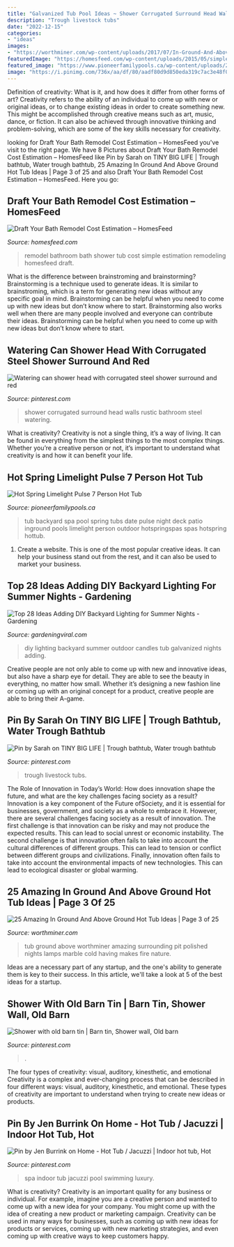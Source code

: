 ```yaml
---
title: "Galvanized Tub Pool Ideas ~ Shower Corrugated Surround Head Walls Rustic Bathroom Steel Watering"
description: "Trough livestock tubs"
date: "2022-12-15"
categories:
- "ideas"
images:
- "https://worthminer.com/wp-content/uploads/2017/07/In-Ground-And-Above-Ground-Hot-Tub-Ideas-3.jpg"
featuredImage: "https://homesfeed.com/wp-content/uploads/2015/05/simple-and-small-bathroom-remodel-with-small-corner-tub-a-planted-showerhead-a-standing-sink-and-faucet-a-single-floating-cabinet-with-twin-wall-lamps-a-stainless-steel-trash-basket-white-shower-curtai.jpg"
featured_image: "https://www.pioneerfamilypools.ca/wp-content/uploads/2015/12/Hot-Spring-Limelight-2012-Pulse-Lifestyle-01.jpg"
image: "https://i.pinimg.com/736x/aa/df/80/aadf80d9d850eda319c7ac3e48f036c2.jpg"
---
```



Definition of creativity: What is it, and how does it differ from other forms of art?
Creativity refers to the ability of an individual to come up with new or original ideas, or to change existing ideas in order to create something new. This might be accomplished through creative means such as art, music, dance, or fiction. It can also be achieved through innovative thinking and problem-solving, which are some of the key skills necessary for creativity.

	

		
looking for Draft Your Bath Remodel Cost Estimation – HomesFeed you've visit to the right page. We have 8 Pictures about Draft Your Bath Remodel Cost Estimation – HomesFeed like Pin by Sarah on TINY BIG LIFE | Trough bathtub, Water trough bathtub, 25 Amazing In Ground And Above Ground Hot Tub Ideas | Page 3 of 25 and also Draft Your Bath Remodel Cost Estimation – HomesFeed. Here you go:
		
    
## Draft Your Bath Remodel Cost Estimation – HomesFeed

<img loading=lazy src="https://homesfeed.com/wp-content/uploads/2015/05/simple-and-small-bathroom-remodel-with-small-corner-tub-a-planted-showerhead-a-standing-sink-and-faucet-a-single-floating-cabinet-with-twin-wall-lamps-a-stainless-steel-trash-basket-white-shower-curtai.jpg" onerror="this.onerror=null;this.src='https://tse4.mm.bing.net/th?id=OIP.SHqcwZQXIunlhliF3RolMQHaGj&amp;pid=15.1';" alt="Draft Your Bath Remodel Cost Estimation – HomesFeed">

_Source: homesfeed.com_

>remodel bathroom bath shower tub cost simple estimation remodeling homesfeed draft. 

	

What is the difference between brainstroming and brainstorming?
Brainstorming is a technique used to generate ideas. It is similar to brainstroming, which is a term for generating new ideas without any specific goal in mind. Brainstorming can be helpful when you need to come up with new ideas but don’t know where to start.  Brainstorming also works well when there are many people involved and everyone can contribute their ideas. Brainstorming can be helpful when you need to come up with new ideas but don’t know where to start.

    
## Watering Can Shower Head With Corrugated Steel Shower Surround And Red

<img loading=lazy src="https://i.pinimg.com/736x/aa/df/80/aadf80d9d850eda319c7ac3e48f036c2.jpg" onerror="this.onerror=null;this.src='https://tse2.mm.bing.net/th?id=OIP.imWdFnHiFlOzueZS7s6ihQAAAA&amp;pid=15.1';" alt="Watering can shower head with corrugated steel shower surround and red">

_Source: pinterest.com_

>shower corrugated surround head walls rustic bathroom steel watering. 

	

What is creativity?
Creativity is not a single thing, it’s a way of living. It can be found in everything from the simplest things to the most complex things. Whether you’re a creative person or not, it’s important to understand what creativity is and how it can benefit your life.

    
## Hot Spring Limelight Pulse 7 Person Hot Tub

<img loading=lazy src="https://www.pioneerfamilypools.ca/wp-content/uploads/2015/12/Hot-Spring-Limelight-2012-Pulse-Lifestyle-01.jpg" onerror="this.onerror=null;this.src='https://tse2.mm.bing.net/th?id=OIP.Q09cxwthwVaS4EI-ur-C5wHaJ3&amp;pid=15.1';" alt="Hot Spring Limelight Pulse 7 Person Hot Tub">

_Source: pioneerfamilypools.ca_

>tub backyard spa pool spring tubs date pulse night deck patio inground pools limelight person outdoor hotspringspas spas hotspring hottub. 

	

1. Create a website. This is one of the most popular creative ideas. It can help your business stand out from the rest, and it can also be used to market your business.

    
## Top 28 Ideas Adding DIY Backyard Lighting For Summer Nights - Gardening

<img loading=lazy src="http://gardeningviral.com/wp-content/uploads/2017/06/diy-outdoor-lighting-9.jpg" onerror="this.onerror=null;this.src='https://tse1.mm.bing.net/th?id=OIP.1z1LqQHPHpFXIuNneUObywHaMU&amp;pid=15.1';" alt="Top 28 Ideas Adding DIY Backyard Lighting for Summer Nights - Gardening">

_Source: gardeningviral.com_

>diy lighting backyard summer outdoor candles tub galvanized nights adding. 

	

Creative people are not only able to come up with new and innovative ideas, but also have a sharp eye for detail. They are able to see the beauty in everything, no matter how small. Whether it’s designing a new fashion line or coming up with an original concept for a product, creative people are able to bring their A-game.

    
## Pin By Sarah On TINY BIG LIFE | Trough Bathtub, Water Trough Bathtub

<img loading=lazy src="https://i.pinimg.com/736x/d4/ec/6f/d4ec6f7314dc87ab75df7a153dc6d336--bathrooms-image.jpg" onerror="this.onerror=null;this.src='https://tse3.mm.bing.net/th?id=OIP.xIvRjJMzpn-7gsNMufTONAHaJ6&amp;pid=15.1';" alt="Pin by Sarah on TINY BIG LIFE | Trough bathtub, Water trough bathtub">

_Source: pinterest.com_

>trough livestock tubs. 

	

The Role of Innovation in Today’s World: How does innovation shape the future, and what are the key challenges facing society as a result?
Innovation is a key component of the Future ofSociety, and it is essential for businesses, government, and society as a whole to embrace it. However, there are several challenges facing society as a result of innovation. The first challenge is that innovation can be risky and may not produce the expected results. This can lead to social unrest or economic instability. The second challenge is that innovation often fails to take into account the cultural differences of different groups. This can lead to tension or conflict between different groups and civilizations. Finally, innovation often fails to take into account the environmental impacts of new technologies. This can lead to ecological disaster or global warming.

    
## 25 Amazing In Ground And Above Ground Hot Tub Ideas | Page 3 Of 25

<img loading=lazy src="https://worthminer.com/wp-content/uploads/2017/07/In-Ground-And-Above-Ground-Hot-Tub-Ideas-3.jpg" onerror="this.onerror=null;this.src='https://tse3.mm.bing.net/th?id=OIP.3swOZW0NUuMjkDJDfCyeFQHaLH&amp;pid=15.1';" alt="25 Amazing In Ground And Above Ground Hot Tub Ideas | Page 3 of 25">

_Source: worthminer.com_

>tub ground above worthminer amazing surrounding pit polished nights lamps marble cold having makes fire nature. 

	

Ideas are a necessary part of any startup, and the one's ability to generate them is key to their success. In this article, we'll take a look at 5 of the best ideas for a startup.

    
## Shower With Old Barn Tin | Barn Tin, Shower Wall, Old Barn

<img loading=lazy src="https://i.pinimg.com/736x/ae/18/7f/ae187f6eb10bb18818fac14c471a14aa.jpg" onerror="this.onerror=null;this.src='https://tse3.mm.bing.net/th?id=OIP.w-NImreJfBPTH2FcYbgTQgHaNK&amp;pid=15.1';" alt="Shower with old barn tin | Barn tin, Shower wall, Old barn">

_Source: pinterest.com_

>. 

	

The four types of creativity: visual, auditory, kinesthetic, and emotional
Creativity is a complex and ever-changing process that can be described in four different ways: visual, auditory, kinesthetic, and emotional. These types of creativity are important to understand when trying to create new ideas or products.

    
## Pin By Jen Burrink On Home - Hot Tub / Jacuzzi | Indoor Hot Tub, Hot

<img loading=lazy src="https://i.pinimg.com/736x/51/78/aa/5178aa58443277afab00089d1e0d6d6b--jacuzzi.jpg" onerror="this.onerror=null;this.src='https://tse2.mm.bing.net/th?id=OIP._55UiNQvSMmQZgN_s7oIpQHaJ3&amp;pid=15.1';" alt="Pin by Jen Burrink on Home - Hot Tub / Jacuzzi | Indoor hot tub, Hot">

_Source: pinterest.com_

>spa indoor tub jacuzzi pool swimming luxury. 

	

What is creativity?
Creativity is an important quality for any business or individual. For example, imagine you are a creative person and wanted to come up with a new idea for your company. You might come up with the idea of creating a new product or marketing campaign. Creativity can be used in many ways for businesses, such as coming up with new ideas for products or services, coming up with new marketing strategies, and even coming up with creative ways to keep customers happy.

